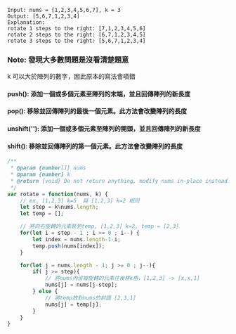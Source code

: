 

```
Input: nums = [1,2,3,4,5,6,7], k = 3
Output: [5,6,7,1,2,3,4]
Explanation:
rotate 1 steps to the right: [7,1,2,3,4,5,6]
rotate 2 steps to the right: [6,7,1,2,3,4,5]
rotate 3 steps to the right: [5,6,7,1,2,3,4]
```
### Note: 發現大多數問題是沒看清楚題意

k 可以大於陣列的數字，因此原本的寫法會噴錯

#### push(): 添加一個或多個元素至陣列的末端，並且回傳陣列的新長度
#### pop(): 移除並回傳陣列的最後一個元素。此方法會改變陣列的長度

#### unshift(''): 添加一個或多個元素至陣列的開頭，並且回傳陣列的新長度
#### shift(): 移除並回傳陣列的第一個元素。此方法會改變陣列的長度
 

```javascript
/**
 * @param {number[]} nums
 * @param {number} k
 * @return {void} Do not return anything, modify nums in-place instead.
 */
var rotate = function(nums, k) {
    // ex. [1,2,3] k=5  與 [1,2,3] k=2 相同  
    let step = k%nums.length;
    let temp = [];

    // 將向右旋轉的元素裝到temp, [1,2,3] k=2, temp = [2,3] 
    for(let i = step - 1 ; i >= 0 ; i--) {
        let index = nums.length-1-i;
        temp.push(nums[index]);
    }

    for(let j = nums.length - 1; j >= 0 ; j--){
        if( j >= step){
            // 將nums內沒被旋轉的元素往後移k格，[1,2,3] -> [x,x,1] 
            nums[j] = nums[j-step];
        } else {
            // 將temp放到nums的前面 [2,3,1]
            nums[j] = temp[j];
        }
    }
}
```
